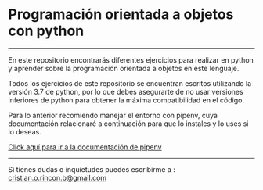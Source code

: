 # Programación orientada a objetos con python
---

En este repositorio encontrarás diferentes ejercicios para realizar en python y aprender sobre la programación orientada a objetos en este lenguaje.

Todos los ejercicios de este repositorio se encuentran escritos utilizando la versión 3.7 de python, por lo que debes asegurarte de no usar versiones inferiores de python para obtener la máxima compatibilidad en el código. 

Para lo anterior recomiendo manejar el entorno con pipenv, cuya documentación relacionaré a continuación para que lo instales y lo uses si lo deseas.


[Click aquí para ir a la documentación de pipenv](https://pipenv-es.readthedocs.io/es/latest/)


---
Si tienes dudas o inquietudes puedes escribirme a : cristian.o.rincon.b@gmail.com

